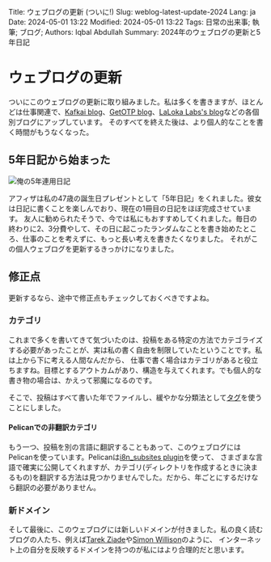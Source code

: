 Title: ウェブログの更新 (ついに!)
Slug: weblog-latest-update-2024
Lang: ja
Date: 2024-05-01 13:22
Modified: 2024-05-01 13:22
Tags: 日常の出来事; 執筆; ブログ;
Authors: Iqbal Abdullah
Summary: 2024年のウェブログの更新と5年日記

# ウェブログの更新

ついにこのウェブログの更新に取り組みました。私は多くを書きますが、ほとんどは仕事関連で、[Kafkai blog](https://kafkai.com/en/blog/)、[GetOTP blog](https://otp.dev/en/blog/)、[LaLoka Labs's blog](https://lalokalabs.co/en/blog/)などの各個別ブログにアップしています。
そのすべてを終えた後は、より個人的なことを書く時間がもうなくなった。

## 5年日記から始まった

![俺の5年連用日記]({static}/images/5-year-diary.jpg)

アフィザは私の47歳の誕生日プレゼントとして「5年日記」をくれました。彼女は日記に書くことを楽しんでおり、現在の1冊目の日記をほぼ完成させています。
友人に勧められたそうで、今では私にもおすすめしてくれました。毎日の終わりに2、3分費やして、その日に起こったランダムなことを書き始めたところ、仕事のことを考えずに、もっと長い考えを書きたくなりました。
それがこの個人ウェブログを更新するきっかけになりました。

## 修正点

更新するなら、途中で修正点もチェックしておくべきですよね。

### カテゴリ

これまで多くを書いてきて気づいたのは、投稿をある特定の方法でカテゴライズする必要があったことが、実は私の書く自由を制限していたということです。私は上から下に考える人間なんだから、
仕事で書く場合はカテゴリがあると役立ちますね。目標とするアウトカムがあり、構造を与えてくれます。でも個人的な書き物の場合は、かえって邪魔になるのです。

そこで、投稿はすべて書いた年でファイルし、緩やかな分類法として[タグ](https://iqbalabdullah.net/tags.html)を使うことにしました。

#### Pelicanでの非翻訳カテゴリ

もう一つ、投稿を別の言語に翻訳することもあって、このウェブログにはPelicanを使っています。Pelicanは[i8n_subsites plugin](https://qiita.com/agektrombala/items/bc0da1f2bdf9e1f35aeb)を使って、
さまざまな言語で確実に公開してくれますが、カテゴリ(ディレクトリを作成するときに決まるもの)を翻訳する方法は見つかりませんでした。だから、年ごとにするだけなら翻訳の必要がありません。

### 新ドメイン

そして最後に、このウェブログには新しいドメインが付きました。私の良く読むブログの人たち、例えば[Tarek Ziade](https://ziade.org/)や[Simon Willison](https://simonwillison.net/)のように、
インターネット上の自分を反映するドメインを持つのが私にはより合理的だと思います。
